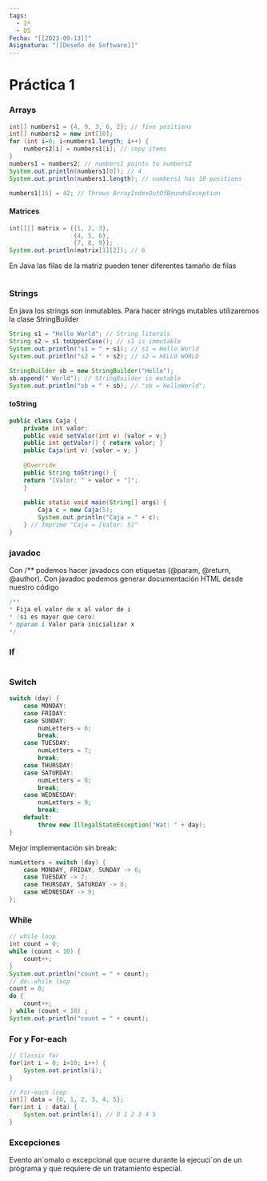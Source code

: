 ```yaml
---
tags:
  - 2º
  - DS
Fecha: "[[2023-09-13]]"
Asignatura: "[[Deseño de Software]]"
---
```

# Práctica 1

### Arrays

```java
int[] numbers1 = {4, 9, 3, 6, 2}; // five positions
int[] numbers2 = new int[10];
for (int i=0; i<numbers1.length; i++) {
	numbers2[i] = numbers1[i]; // copy items
}
numbers1 = numbers2; // numbers1 points to numbers2
System.out.println(numbers1[0]); // 4
System.out.println(numbers1.length); // numbers1 has 10 positions

numbers1[15] = 42; // Throws ArrayIndexOutOfBoundsException
```

#### Matrices

```java
int[][] matrix = {{1, 2, 3},
				  {4, 5, 6},
				  {7, 8, 9}};
System.out.println(matrix[1][2]); // 6
```

En Java las filas de la matriz pueden tener diferentes tamaño de filas

```java

```


### Strings

En java los strings son inmutables. Para hacer strings mutables utilizaremos la clase StringBuilder

```java
String s1 = "Hello World"; // String literals
String s2 = s1.toUpperCase(); // s1 is immutable
System.out.println("s1 = " + s1); // s1 = Hello World
System.out.println("s2 = " + s2); // s2 = HELLO WORLD

StringBuilder sb = new StringBuilder("Hello");
sb.append(" World"); // StringBuilder is mutable
System.out.println("sb = " + sb); // "sb = HelloWorld";
```


#### toString

```java
public class Caja {
	private int valor;
	public void setValor(int v) {valor = v;}
	public int getValor() { return valor; }
	public Caja(int v) {valor = v; }
	
	@Override
	public String toString() {
	return "[Valor: " + valor + "]";
	}
	
	public static void main(String[] args) {
		Caja c = new Caja(5);
		System.out.println("Caja = " + c);
	} // Imprime "Caja = [Valor: 5]"
}
```

### javadoc

Con /** podemos hacer javadocs con etiquetas (@param, @return, @author). Con javadoc podemos generar documentación HTML desde nuestro código

```java
/**
* Fija el valor de x al valor de i
* (si es mayor que cero)
* @param i Valor para inicializar x
*/
```


### If

```java

```

### Switch

```java
switch (day) {
	case MONDAY:
	case FRIDAY:
	case SUNDAY:
		numLetters = 6;
		break;
	case TUESDAY:
		numLetters = 7;
		break;
	case THURSDAY:
	case SATURDAY:
		numLetters = 8;
		break;
	case WEDNESDAY:
		numLetters = 9;
		break;
	default:
		throw new IllegalStateException("Wat: " + day);
}
```

Mejor implementación sin break: 
```java
numLetters = switch (day) {
	case MONDAY, FRIDAY, SUNDAY -> 6;
	case TUESDAY -> 7;
	case THURSDAY, SATURDAY -> 8;
	case WEDNESDAY -> 9;
};
```

### While

```java
// while loop
int count = 0;
while (count < 10) {
	count++;
}
System.out.println("count = " + count);
// do..while loop
count = 0;
do {
	count++;
} while (count < 10) ;
System.out.println("count = " + count);
```

### For y For-each

```java
// Classic for
for(int i = 0; i<10; i++) {
	System.out.println(i);
}

// For-each loop
int[] data = {0, 1, 2, 3, 4, 5};
for(int i : data) {
	System.out.println(i); // 0 1 2 3 4 5
}
```


### Excepciones

Evento an´omalo o excepcional que ocurre durante la ejecuci´on de un
programa y que requiere de un tratamiento especial.

